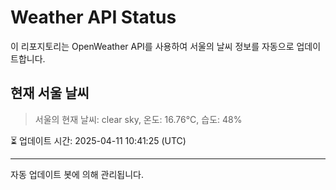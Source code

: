 
# Weather API Status

이 리포지토리는 OpenWeather API를 사용하여 서울의 날씨 정보를 자동으로 업데이트합니다.

## 현재 서울 날씨
> 서울의 현재 날씨: clear sky, 온도: 16.76°C, 습도: 48%

⏳ 업데이트 시간: 2025-04-11 10:41:25 (UTC)

---
자동 업데이트 봇에 의해 관리됩니다.

